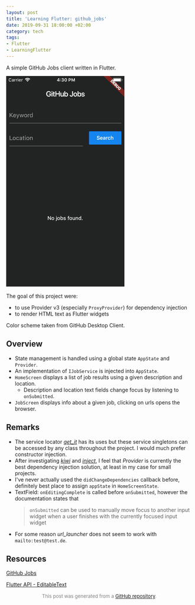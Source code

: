 ```yaml
---
layout: post
title: 'Learning Flutter: github_jobs'
date: 2019-09-31 18:00:00 +02:00
category: tech
tags:
- Flutter
- LearningFlutter
---
```


A simple GitHub Jobs client written in Flutter.

![](https://raw.githubusercontent.com/defuncart/learning-flutter/master/github_jobs/_screenshots/01.gif)

The goal of this project were:
- to use Provider v3 (especially `ProxyProvider`) for dependency injection
- to render HTML text as Flutter widgets

Color scheme taken from GitHub Desktop Client.

## Overview

- State management is handled using a global state `AppState` and `Provider`.
- An implementation of `IJobService` is injected into `AppState`.
- `HomeScreen` displays a list of job results using a given description and location.
    - Description and location text fields change focus by listening to `onSubmitted`.
- `JobScreen` displays info about a given job, clicking on urls opens the browser.

## Remarks

- The service locator [*get_it*](https://pub.dev/packages/get_it) has its uses but these service singletons can be accessed by any class throughout the project. I would much prefer constructor injection.
- After investigating [*kiwi*](https://pub.dev/packages/kiwi) and [*inject*](https://github.com/google/inject.dart), I feel that *Provider* is currently the best dependency injection solution, at least in my case for small projects.
- I've never actually used the `didChangeDependencies` callback before, definitely best place to assign `appState` in `HomeScreenState`.
- TextField: `onEditingComplete` is called before `onSubmitted`, however the documentation states that
    > `onSubmitted` can be used to manually move focus to another input widget when a user finishes with the currently focused input widget
- For some reason *url_launcher* does not seem to work with `mailto:test@test.de`.

## Resources

[GitHub Jobs](https://jobs.github.com/)

[Flutter API - EditableText](https://master-api.flutter.dev/flutter/widgets/EditableText-class.html)

<p align="center"><font size="-1" color="#828282">This post was generated from a <a href="https://github.com/defuncart/learning-flutter/tree/master/github_jobs">GitHub repository</a>.</font></p>

